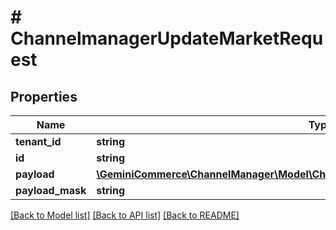 # # ChannelmanagerUpdateMarketRequest


## Properties 


Name | Type | Description | Notes
------------ | ------------- | ------------- | -------------
**tenant_id**| **string** |   |
**id**| **string** |   |
**payload**| [**\GeminiCommerce\ChannelManager\Model\ChannelmanagerUpdateMarketRequestPayload**](ChannelmanagerUpdateMarketRequestPayload.md) |   | [optional]
**payload_mask**| **string** |   | [optional]


[[Back to Model list]](../../README.md#models) [[Back to API list]](../../README.md#endpoints) [[Back to README]](../../README.md)

